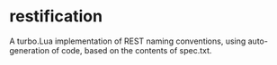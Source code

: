 # restification

A turbo.Lua implementation of REST naming conventions, using
auto-generation of code, based on the contents of spec.txt.


